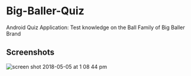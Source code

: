 # Big-Baller-Quiz
Android Quiz Application: Test knowledge on the Ball Family of Big Baller Brand

## Screenshots

![screen shot 2018-05-05 at 1 08 44 pm](https://user-images.githubusercontent.com/29515038/39667205-829bf8bc-5065-11e8-9ebc-88120c2bf090.png)


